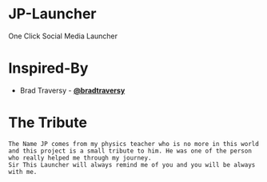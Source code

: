 # JP-Launcher
One Click Social Media Launcher

# Inspired-By
* Brad Traversy - [**@bradtraversy**](https://github.com/bradtraversy)










# The Tribute

```
The Name JP comes from my physics teacher who is no more in this world and this project is a small tribute to him. He was one of the person who really helped me through my journey.
Sir This Launcher will always remind me of you and you will be always with me. 
```
